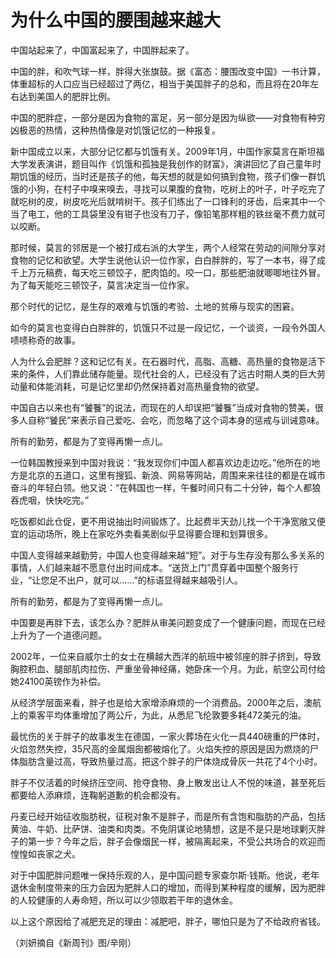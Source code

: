 # 为什么中国的腰围越来越大

中国站起来了，中国富起来了，中国胖起来了。

中国的胖，和吹气球一样，胖得大张旗鼓。据《富态：腰围改变中国》一书计算，体重超标的人口应当已经超过了两亿，相当于美国胖子的总和，而且将在20年左右达到美国人的肥胖比例。

中国的肥胖症，一部分是因为食物的富足，另一部分是因为纵欲——对食物有种穷凶极恶的热情，这种热情像是对饥饿记忆的一种报复。

新中国成立以来，大部分记忆都与饥饿有关。2009年1月，中国作家莫言在斯坦福大学发表演讲，题目叫作《饥饿和孤独是我创作的财富》，演讲回忆了自己童年时期饥饿的经历，当时还是孩子的他，每天想的就是如何搞到食物，孩子们像一群饥饿的小狗，在村子中嗅来嗅去，寻找可以果腹的食物，吃树上的叶子，叶子吃完了就吃树的皮，树皮吃光后就啃树干。孩子们练出了一口锋利的牙齿，后来其中一个当了电工，他的工具袋里没有钳子也没有刀子，像铅笔那样粗的铁丝毫不费力就可以咬断。

那时候，莫言的邻居是一个被打成右派的大学生，两个人经常在劳动的间隙分享对食物的记忆和欲望。大学生说他认识一位作家，白白胖胖的，写了一本书，得了成千上万元稿费，每天吃三顿饺子，肥肉馅的。咬一口，那些肥油就唧唧地往外冒。为了每天能吃三顿饺子，莫言决定当一位作家。

那个时代的记忆，是生存的艰难与饥饿的考验、土地的贫瘠与现实的困窘。

如今的莫言也变得白白胖胖的，饥饿只不过是一段记忆，一个谈资，一段令外国人啧啧称奇的故事。

人为什么会肥胖？这和记忆有关。在石器时代，高脂、高糖、高热量的食物是活下来的条件，人们靠此储存能量。现代社会的人，已经没有了远古时期人类的巨大劳动量和体能消耗，可是记忆里却仍然保持着对高热量食物的欲望。

中国自古以来也有“饕餮”的说法，而现在的人却误把“饕餮”当成对食物的赞美，很多人自称“饕民”来表示自己爱吃、会吃，而忽略了这个词本身的惩戒与训诫意味。

所有的勤劳，都是为了变得再懒一点儿。

一位韩国教授来到中国对我说：“我发现你们中国人都喜欢边走边吃。”他所在的地方是北京的五道口，这里有搜狐、新浪、网易等网站，周围来来往往的都是在城市奋斗的年轻白领。他又说：“在韩国也一样，午餐时间只有二十分钟，每个人都狼吞虎咽，快快吃完。”

吃饭都如此仓促，更不用说抽出时间锻炼了。比起费半天劲儿找一个干净宽敞又便宜的运动场所，晚上在家吃外卖看美剧似乎显得要合理和划算很多。

中国人变得越来越勤劳，中国人也变得越来越“短”。对于与生存没有那么多关系的事情，人们越来越不愿意付出时间成本。“送货上门”贯穿着中国整个服务行业，“让您足不出户，就可以……”的标语显得越来越吸引人。

所有的勤劳，都是为了变得再懒一点儿。

中国要是再胖下去，该怎么办？肥胖从审美问题变成了一个健康问题，而现在已经上升为了一个道德问题。

2002年，一位来自威尔士的女士在横越大西洋的航班中被邻座的胖子挤到，导致胸腔积血、腿部肌肉拉伤、严重坐骨神经痛，她卧床一个月。为此，航空公司付给她24100英镑作为补偿。

从经济学层面来看，胖子也是给大家增添麻烦的一个消费品。2000年之后，澳航上的乘客平均体重增加了两公斤，为此，从悉尼飞伦敦要多耗472美元的油。

最忧伤的关于胖子的故事发生在德国，一家火葬场在火化一具440磅重的尸体时，火焰忽然失控，35尺高的金属烟囱都被熔化了。火焰失控的原因是因为燃烧的尸体脂肪含量过高，导致热量过高。把这个胖子的尸体烧成骨灰一共花了4个小时。

胖子不仅活着的时候挤压空间、抢夺食物、身上散发出让人不悦的味道，甚至死后都要给人添麻烦，连鞠躬道歉的机会都没有。

丹麦已经开始征收脂肪税，征税对象不是胖子，而是所有含饱和脂肪的产品，包括黄油、牛奶、比萨饼、油类和肉类。不免阴谋论地猜想，这是不是只是地球剿灭胖子的第一步？今年之后，胖子会像烟民一样，被隔离起来，不受公共场合的欢迎而惶惶如丧家之犬。

对于中国肥胖问题唯一保持乐观的人，是中国问题专家查尔斯·钱斯。他说，老年退休金制度带来的压力会因为肥胖人口的增加，而得到某种程度的缓解，因为肥胖的人较健康的人寿命短，所以可以少领取若干年的退休金。

以上这个原因给了减肥充足的理由：减肥吧，胖子，哪怕只是为了不给政府省钱。

（刘妍摘自《新周刊》图/辛刚）